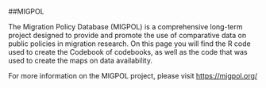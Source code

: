 ##MIGPOL

The Migration Policy Database (MIGPOL) is a comprehensive long-term project designed to provide and promote the use of comparative data on public policies in migration research.
On this page you will find the R code used to create the Codebook of codebooks, as well as the code that was used to create the maps on data availability.

For more information on the MIGPOL project, please visit https://migpol.org/
